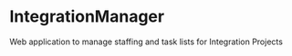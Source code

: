 IntegrationManager
==================

Web application to manage staffing and task lists for Integration Projects